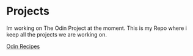 # Projects
Im working on The Odin Project at the moment. This is my Repo where i keep all the projects we are working on. 

<a href="odin-recipes/index.html">Odin Recipes</a>
